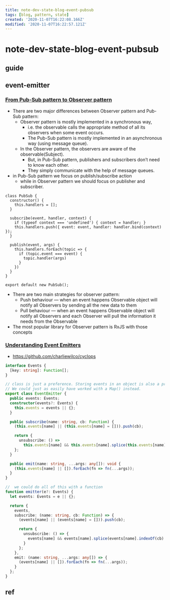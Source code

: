 ```yaml
---
title: note-dev-state-blog-event-pubsub
tags: [blog, pattern, state]
created: '2020-11-07T16:22:08.166Z'
modified: '2020-11-07T16:22:57.121Z'
---
```


# note-dev-state-blog-event-pubsub

## guide

## event-emitter

### [From Pub-Sub pattern to Observer pattern](https://medium.com/@huytrongnguyen1985/from-pub-sub-pattern-to-observer-pattern-f4ae1e425cc9)

- There are two major differences between Observer pattern and Pub-Sub pattern:
  - Observer pattern is mostly implemented in a synchronous way, 
    - i.e. the observable calls the appropriate method of all its observers when some event occurs. 
    - The Pub-Sub pattern is mostly implemented in an asynchronous way (using message queue).
  - In the Observer pattern, the observers are aware of the observable(Subject). 
    - But, in Pub-Sub pattern, publishers and subscribers don’t need to know each other. 
    - They simply communicate with the help of message queues.
- in Pub-Sub pattern we focus on publish/subscribe action 
  - while in Observer pattern we should focus on publisher and subscriber.

``` JS
class PubSub {
  constructor() {
    this.handlers = [];
  }

  subscribe(event, handler, context) {
    if (typeof context === 'undefined') { context = handler; }
    this.handlers.push({ event: event, handler: handler.bind(context) });
  }

  publish(event, args) {
    this.handlers.forEach(topic => {
      if (topic.event === event) {
        topic.handler(args)
      }
    })
  }
}

export default new PubSub();
```

- There are two main strategies for observer pattern:
  - Push behaviour — when an event happens Observable object will notify all Observers by sending all the new data to them
  - Pull behaviour — when an event happens Observable object will notify all Observers and each Observer will pull the information it needs from the Observable
- The most popular library for Observer pattern is RxJS with those concepts

### [Understanding Event Emitters](https://css-tricks.com/understanding-event-emitters/)

- https://github.com/charliewilco/cyclops

``` typescript
interface Events {
  [key: string]: Function[];
}

// class is just a preference. Storing events in an object is also a preference. 
// We could just as easily have worked with a Map() instead. 
export class EventEmitter {
  public events: Events;
  constructor(events?: Events) {
    this.events = events || {};
  }

  public subscribe(name: string, cb: Function) {
    (this.events[name] || (this.events[name] = [])).push(cb);

    return {
      unsubscribe: () =>
        this.events[name] && this.events[name].splice(this.events[name].indexOf(cb) >>> 0, 1)
    };
  }

  public emit(name: string, ...args: any[]): void {
    (this.events[name] || []).forEach(fn => fn(...args));
  }
}

//  we could do all of this with a function
function emitter(e?: Events) {
  let events: Events = e || {};

  return {
    events,
    subscribe: (name: string, cb: Function) => {
      (events[name] || (events[name] = [])).push(cb);

      return {
        unsubscribe: () => {
          events[name] && events[name].splice(events[name].indexOf(cb) >>> 0, 1);
        }
      };
    },
    emit: (name: string, ...args: any[]) => {
      (events[name] || []).forEach(fn => fn(...args));
    }
  };
}
```

## ref
